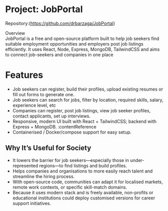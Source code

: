 # Project: JobPortal 
Repository:(https://github.com/drbarzaga/JobPortal)  

Overview  
JobPortal is a free and open-source platform built to help job seekers find suitable employment opportunities and employers post job listings efficiently. It uses React, Node, Express, MongoDB, TailwindCSS and aims to connect job-seekers and companies in one place

# Features  
- Job seekers can register, build their profiles, upload existing resumes or fill out forms to generate one.
- Job seekers can search for jobs, filter by location, required skills, salary, experience level, etc
- Companies can register, post job listings, view job seeker profiles, contact applicants, set up interviews.
- Responsive, modern UI built with React + TailwindCSS; backend with Express + MongoDB. :contentReference
- Containerised / Docker/compose support for easy setup.

## Why It’s Useful for Society  
- It lowers the barrier for job seekers—especially those in under-represented regions—to find listings and build profiles.  
- Helps companies and organisations to more easily reach talent and streamline the hiring process.  
- With open-source code, communities can adapt it for localised markets, remote work contexts, or specific skill-match domains.  
- Because it uses modern stack and is freely available, non-profits or educational institutions could deploy customised versions for career support initiatives.

